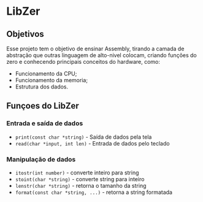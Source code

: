 # LibZer

## Objetivos
Esse projeto tem o objetivo de ensinar Assembly, tirando a camada de abstração que outras linguagem de alto-nivel colocam, criando funções do zero e conhecendo principais conceitos do hardware, como:
- Funcionamento da CPU;
- Funcionamento da memoria;
- Estrutura dos dados.

## Funçoes do LibZer
### Entrada e saída de dados
- ```print(const char *string)``` - Saída de dados pela tela
- ```read(char *input, int len)``` - Entrada de dados pelo teclado

### Manipulação de dados
- ```itostr(int number)``` - converte inteiro para string
- ```stoint(char *string)``` - converte string para inteiro
- ```lenstr(char *string)``` - retorna o tamanho da string
- ```format(const char *string, ...)``` - retorna a string formatada


